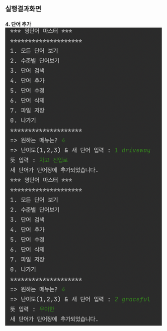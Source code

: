 ## 실행결과화면 

### 4. 단어 추가 <img src ='https://github.com/Kimjisue/WordMasterProject/blob/master/Screenshots/%E1%84%89%E1%85%B3%E1%84%8F%E1%85%B3%E1%84%85%E1%85%B5%E1%86%AB%E1%84%89%E1%85%A3%E1%86%BA%202022-09-07%20%E1%84%8B%E1%85%A9%E1%84%8C%E1%85%A5%E1%86%AB%201.06.11.png?raw=true'>
